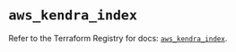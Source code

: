 # `aws_kendra_index`

Refer to the Terraform Registry for docs: [`aws_kendra_index`](https://registry.terraform.io/providers/hashicorp/aws/6.2.0/docs/resources/kendra_index).

